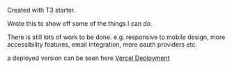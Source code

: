 Created with T3 starter.

Wrote this to show off some of the things I can do.

There is still lots of work to be done. e.g. responsive to mobile design, more accessibility features, email integration, more oauth providers etc.

a deployed version can be seen here [Vercel Deployment](https://bbennettprojects.vercel.app/)
